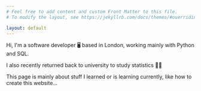 ```yaml
---
# Feel free to add content and custom Front Matter to this file.
# To modify the layout, see https://jekyllrb.com/docs/themes/#overriding-theme-defaults

layout: default
---
```


Hi, I'm a software developer 🖥️ based in London, working mainly with Python and SQL.

I also recently returned back to university to study statistics 🧑‍🎓 

This page is mainly about stuff I learned or is learning currently, like how to create this website... 

